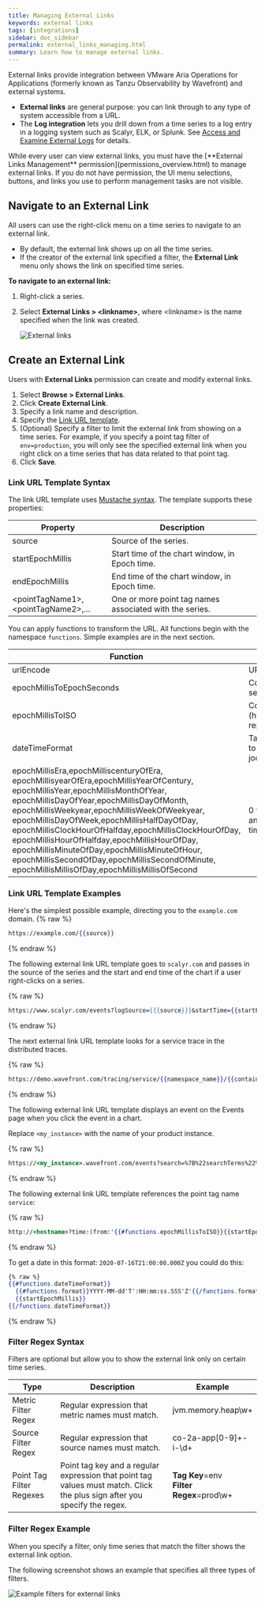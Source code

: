 ```yaml
---
title: Managing External Links
keywords: external links
tags: [integrations]
sidebar: doc_sidebar
permalink: external_links_managing.html
summary: Learn how to manage external links.
---
```

External links provide integration between VMware Aria Operations for Applications (formerly known as Tanzu Observability by Wavefront) and external systems.
* **External links** are general purpose: you can link through to any type of system accessible from a URL.
* The **Log integration** lets you drill down from a time series to a log entry in a logging system such as Scalyr, ELK, or Splunk. See [Access and Examine External Logs](log_integration.html) for details.

<div markdown="span" class="alert alert-info" role="alert">While every user can view external links, you must have the [**External Links Management** permission](permissions_overview.html) to manage external links. If you do not have permission, the UI menu selections, buttons, and links you use to perform management tasks are not visible.</div>

## Navigate to an External Link

All users can use the right-click menu on a time series to navigate to an external link.
* By default, the external link shows up on all the time series.
* If the creator of the external link specified a filter, the **External Link** menu only shows the link on specified time series.

**To navigate to an external link:**
1. Right-click a series.
1. Select **External Links > \<linkname\>**, where \<linkname\> is the name specified when the link was created.

   ![External links](images/external_link_v2.png)

## Create an External Link

Users with **External Links** permission can create and modify external links.

1. Select **Browse > External Links**.
1. Click **Create External Link**.
1. Specify a link name and description.
2. Specify the [Link URL template](#link-url-template-syntax).
3. (Optional) Specify a filter to limit the external link from showing on a time series. For example, if you specify a point tag filter of `env=production`, you will only see the specified external link when you right click on a time series that has data related to that point tag.
4. Click **Save**.

### Link URL Template Syntax

The link URL template uses [Mustache syntax](https://mustache.github.io/). The template supports these properties:
<table>
    <thead>
    <tr><th width="40%">Property</th><th width="60%">Description</th></tr>
    </thead>
    <tbody>
    <tr>
    <td>source</td>
    <td>Source of the series.</td>
    </tr>
    <tr>
    <td>startEpochMillis</td>
    <td>Start time of the chart window, in Epoch time.</td>
    </tr>
    <tr>
    <td>endEpochMillis</td>
    <td>End time of the chart window, in Epoch time.</td>
    </tr>
    <tr>
    <td>&lt;pointTagName1&gt;, &lt;pointTagName2&gt;,...</td>
    <td>One or more point tag names associated with the series.</td>
    </tr>
    </tbody>
</table>

You can apply functions to transform the URL. All functions begin with the namespace `functions`. Simple examples are in the next section.
<table>
    <thead>
    <tr><th width="50%">Function</th><th width="50%">Description</th></tr>
    </thead>
    <tbody>
    <tr>
    <td>urlEncode</td>
    <td>URL Encoder</td>
    </tr>
    <tr>
    <td>epochMillisToEpochSeconds</td>
    <td>Converts epoch milliseconds to epoch seconds.</td>
    </tr>
    <tr>
    <td>epochMillisToISO</td>
    <td markdown="span">Converts epoch milliseconds to an [ISO8601](https://en.wikipedia.org/wiki/ISO_8601#Dates) representation.</td>
    </tr>
    <tr>
    <td>dateTimeFormat</td>
    <td markdown="span">Takes an Epoch time and formats it according to the format specified in format using Java's joda Date Time Format. </td>
    </tr>
    <tr>
    <td>epochMillisEra,epochMilliscenturyOfEra,
     epochMillisyearOfEra,epochMillisYearOfCentury,
     epochMillisYear,epochMillisMonthOfYear,
     epochMillisDayOfYear,epochMillisDayOfMonth,
     epochMillisWeekyear,epochMillisWeekOfWeekyear,
     epochMillisDayOfWeek,epochMillisHalfDayOfDay,
     epochMillisClockHourOfHalfday,epochMillisClockHourOfDay,
     epochMillisHourOfHalfday,epochMillisHourOfDay,
     epochMillisMinuteOfDay,epochMillisMinuteOfHour,
     epochMillisSecondOfDay,epochMillisSecondOfMinute,
     epochMillisMillisOfDay,epochMillisMillisOfSecond
    </td>
    <td markdown="span">
    0 for BC, 1 for AD. See [Joda-Time - Java date and time API](http://joda-time.sourceforge.net/field.html).
    </td>
    </tr>
    </tbody>
</table>


### Link URL Template Examples

Here's the simplest possible example, directing you to the `example.com` domain.
{% raw %}
```handlebars
https://example.com/{{source}}
```
{% endraw %}

The following external link URL template goes to `scalyr.com` and passes in the source of the series and the start and end time of the chart if a user right-clicks on a series.

{% raw %}
```handlebars
https://www.scalyr.com/events?logSource={{{source}}}&startTime={{startEpochMillis}}&endTime={{endEpochMillis}}
```
{% endraw %}

The next external link URL template looks for a service trace in the distributed traces.

{% raw %}
```handlebars
https://demo.wavefront.com/tracing/service/{{namespace_name}}/{{container_name}}#_v01(g:(d:7200,ls:!t,s:{{#functions.epochMillisToEpochSeconds}}{{startEpochMillis}}{{/functions.epochMillisToEpochSeconds}},e:{{#functions.epochMillisToEpochSeconds}}{{endEpochMillis}}{{/functions.epochMillisToEpochSeconds}}),p:(cluster:(v:'*'),shard:(v:'*'),source:(v:'*')))
```
{% endraw %}

The following external link URL template displays an event on the Events page when you click the event in a chart.

Replace `<my_instance>` with the name of your product instance.

{% raw %}
```handlebars
https://<my_instance>.wavefront.com/events?search=%7B%22searchTerms%22%3A%5B%7B%22type%22%3A%22freetext%22%2C%22value%22%3A%22{{alertId}}%22%7D%5D%2C%22sortOrder%22%3A%22ascending%22%2C%22sortField%22%3Anull%2C%22pageNum%22%3A1%2C%22cursor%22%3A%22%22%2C%22direction%22%3A%22forward%22%2C%22timeRange%22%3A%7B%22start%22%3A{{startEpochMillis}}%2C%22quickTime%22%3Anull%2C%22end%22%3A{{endEpochMillis}}%7D%7D&tagPathTree=%7B%7D
```
{% endraw %}

The following external link URL template references the point tag name `service`:

{% raw %}
```handlebars
http://<hostname>?time:(from:'{{#functions.epochMillisToISO}}{{startEpochMillis}}{{/functions.epochMillisToISO}}',to:'{{#functions.epochMillisToISO}}{{endEpochMillis}}{{/functions.epochMillisToISO}}'))&{{#functions.urlEncode}}host:{{source}} AND source:"/mnt/logs/{{service}}.log"{{/functions.urlEncode}}'))
```
{% endraw %}

To get a date in this format: `2020-07-16T21:00:00.000Z` you could do this:
```handlebars
{% raw %}
{{#functions.dateTimeFormat}}
  {{#functions.format}}YYYY-MM-dd'T':HH:mm:ss.SSS'Z'{{/functions.format}}
  {{startEpochMillis}}
{{/functions.dateTimeFormat}}
```
{% endraw %}


### Filter Regex Syntax

Filters are optional but allow you to show the external link only on certain time series.

<table>
    <colgroup>
    <col width="20%" />
    <col width="50%" />
    <col width="30%" />
    </colgroup>
    <thead>
    <tr><th>Type</th><th>Description</th><th>Example</th></tr>
    </thead>
    <tbody>
    <tr>
    <td>Metric Filter Regex</td>
    <td>Regular expression that metric names must match.</td>
    <td>jvm.memory.heap\w+</td>
    </tr>
    <tr>
    <td>Source Filter Regex</td>
    <td>Regular expression that source names must match.</td>
    <td>co-2a-app[0-9]+-i-\d+</td>
    </tr>
    <tr>
    <td>Point Tag Filter Regexes</td>
    <td>Point tag key and a regular expression that point tag values must match. Click the plus sign after you specify the regex. </td>
    <td><strong>Tag Key</strong>=env<br/><strong>Filter Regex</strong>=prod\w+</td></tr></tbody>
</table>

### Filter Regex Example

When you specify a filter, only time series that match the filter shows the external link option.

The following screenshot shows an example that specifies all three types of filters.

![Example filters for external links](images/edit_external_links_example.png)
